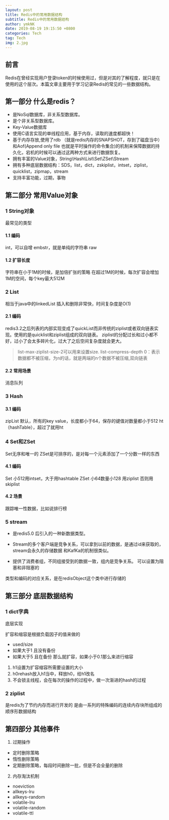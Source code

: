 ```yaml
---
layout: post
title: Redis中的常用数据结构
subtitle: Redis中的常用数据结构
author: ymkNK
date: 2019-08-19 19:15:50 +0800
categories: Tech
tag: Tech
img: 2.jpg
---
```

## 前言
Redis在曾经实现用户登录token的时候使用过，但是对其的了解程度，就只是在使用的这个层次。本篇文章主要用于学习记录Redis的常见的一些数据结构。



## 第一部分 什么是redis？
- 是NoSql数据库，非关系型数据库。
- 是个非关系型数据库。
- Key-Value数据库
- 使用C语言实现的单线程应用，基于内存，读取的速度都超快！
- 基于内存存放,使用了rdb （就是redis内存的SNAPSHOT，存到了磁盘当中）和Aof(Append only file 也就是平时操作的命令集合)的机制来保障数据的持久化，宕机的时候可以通过这两种方式来进行数据恢复。
- 拥有丰富的Value对象，String\Hash\List\Set\ZSet\Stream
- 拥有多种底层数据结构：SDS，list，dict，zskiplist，intset，ziplist，quicklist，zipmap，stream
- 支持丰富功能，过期，事物


## 第二部分 常用Value对象

### 1 String对象
最常见的类型
#### 1.1 编码
int，可以自增
embstr，就是单纯的字符串
raw
#### 1.2 扩容长度
字符串在小于1M的时候，是加倍扩张的策略
在超过1M的时候，每次扩容会增加1M的空间，每个key最大512M

### 2 List
相当于java中的linkedList
插入和删除非常快，时间复杂度是O(1)

#### 2.1 编码
redis3.2之后列表的内部实现变成了quickList而非传统的ziplist或者双向链表实现。使用的是quicklist和ziplist组成的双向链表。
ziplist的分配过长和过小都不好，过小了会太多碎片化，过大了之后空间复杂度就会更大。
>list-max-ziplist-size-2可以用来设置size.
>list-compress-depth 0：表示数据都不被压缩，为n的话，就是两端的n个数据不被压缩,双向链表

#### 2.2 常用场景
消息队列

### 3 Hash

#### 3.1 编码
zipList 默认，所有的key value，长度都小于64，保存的键值对数量都小于512
ht（hashTable），超过了就用ht

### 4 Set和ZSet
Set无序和唯一的
ZSet是可排序的，是对每一个元素添加了一个分数一样的东西

#### 4.1 编码
Set 小512用intset，大于用hashtable
ZSet 小64数量小128 用ziplist 否则用skiplist
#### 4.2 场景
跟踪唯一性数据，比如说排行榜

### 5 stream
- 是redis5.0 后引入的一种新数据类型。
- Stream的多个客户端是竞争关系，可以拿到以前的数据，是通过id来获取的，stream会永久的存储数据
和KafKa的机制很类似。

- 提供了消费者组，不同组接受到的数据一致，组内是竞争关系。
可以设置为阻塞和非阻塞的

类型和编码的对应关系，是在redisObject这个类中进行存储的

## 第三部分 底层数据结构
### 1 dict字典
底层实现 

扩容和缩容是根据负载因子的值来做的
- used/size
- 如果大于1 且没有备份
- 如果大于5 且在备份
那么就扩容，如果小于0.1那么来进行缩容

1. h1设置为扩容缩容所需要设置的大小
2. h0rehash放入h1当中，释放h0，给h1改名
3. 不会锁主线程，会在每次的操作的过程中，做一次渐进的hash的过程

### 2 ziplist
是redis为了节约内存而进行开发的
是由一系列的特殊编码的连续内存块所组成的顺序形数据结构


## 第四部分 其他事件
1. 过期操作
- 定时删除策略
- 惰性删除策略
- 定期删除策略，每段时间删除一批，但是不会全量的删除
2. 内存淘汰机制
- noeviction
- allkeys-lru
- allkeys-random
- volatile-lru
- volatile-random
- volatile-ttl